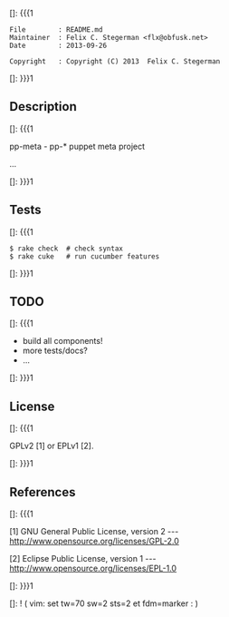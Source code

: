[]: {{{1

    File        : README.md
    Maintainer  : Felix C. Stegerman <flx@obfusk.net>
    Date        : 2013-09-26

    Copyright   : Copyright (C) 2013  Felix C. Stegerman

[]: }}}1

## Description
[]: {{{1

  pp-meta - pp-\* puppet meta project

  ...

[]: }}}1

## Tests
[]: {{{1

    $ rake check  # check syntax
    $ rake cuke   # run cucumber features

[]: }}}1

## TODO
[]: {{{1

  * build all components!
  * more tests/docs?
  * ...

[]: }}}1

## License
[]: {{{1

  GPLv2 [1] or EPLv1 [2].

[]: }}}1

## References
[]: {{{1

  [1] GNU General Public License, version 2
  --- http://www.opensource.org/licenses/GPL-2.0

  [2] Eclipse Public License, version 1
  --- http://www.opensource.org/licenses/EPL-1.0

[]: }}}1

[]: ! ( vim: set tw=70 sw=2 sts=2 et fdm=marker : )
